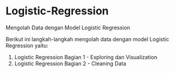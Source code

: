 # Logistic-Regression
Mengolah Data dengan Model Logistic Regression

Berikut ini langkah-langkah mengolah data dengan model Logistic Regression yaitu: 

1. Logistic Regression Bagian 1 - Exploring dan Visualization
2. Logistic Regression Bagian 2 - Cleaning Data

